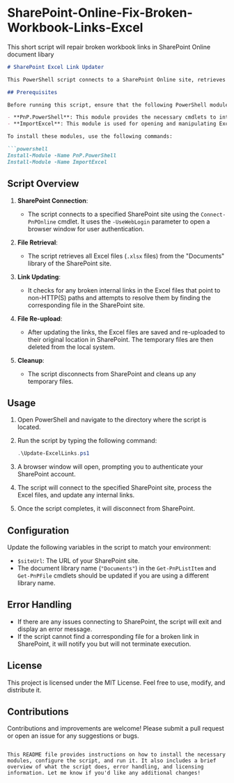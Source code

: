 # SharePoint-Online-Fix-Broken-Workbook-Links-Excel
This short script will repair broken workbook links in SharePoint Online document libary

```markdown
# SharePoint Excel Link Updater

This PowerShell script connects to a SharePoint Online site, retrieves all Excel files from a specified document library, updates broken internal links in those files, and re-uploads them to the site. The script is designed to be run locally and requires user authentication via a browser window.

## Prerequisites

Before running this script, ensure that the following PowerShell modules are installed:

- **PnP.PowerShell**: This module provides the necessary cmdlets to interact with SharePoint Online.
- **ImportExcel**: This module is used for opening and manipulating Excel files.

To install these modules, use the following commands:

```powershell
Install-Module -Name PnP.PowerShell
Install-Module -Name ImportExcel
```

## Script Overview

1. **SharePoint Connection**: 
   - The script connects to a specified SharePoint site using the `Connect-PnPOnline` cmdlet. It uses the `-UseWebLogin` parameter to open a browser window for user authentication.
   
2. **File Retrieval**: 
   - The script retrieves all Excel files (`.xlsx` files) from the "Documents" library of the SharePoint site.
   
3. **Link Updating**: 
   - It checks for any broken internal links in the Excel files that point to non-HTTP(S) paths and attempts to resolve them by finding the corresponding file in the SharePoint site.
   
4. **File Re-upload**: 
   - After updating the links, the Excel files are saved and re-uploaded to their original location in SharePoint. The temporary files are then deleted from the local system.

5. **Cleanup**: 
   - The script disconnects from SharePoint and cleans up any temporary files.

## Usage

1. Open PowerShell and navigate to the directory where the script is located.
   
2. Run the script by typing the following command:

   ```powershell
   .\Update-ExcelLinks.ps1
   ```

3. A browser window will open, prompting you to authenticate your SharePoint account.

4. The script will connect to the specified SharePoint site, process the Excel files, and update any internal links.

5. Once the script completes, it will disconnect from SharePoint.

## Configuration

Update the following variables in the script to match your environment:

- `$siteUrl`: The URL of your SharePoint site.
- The document library name (`"Documents"`) in the `Get-PnPListItem` and `Get-PnPFile` cmdlets should be updated if you are using a different library name.

## Error Handling

- If there are any issues connecting to SharePoint, the script will exit and display an error message.
- If the script cannot find a corresponding file for a broken link in SharePoint, it will notify you but will not terminate execution.

## License

This project is licensed under the MIT License. Feel free to use, modify, and distribute it.

## Contributions

Contributions and improvements are welcome! Please submit a pull request or open an issue for any suggestions or bugs.
```

This README file provides instructions on how to install the necessary modules, configure the script, and run it. It also includes a brief overview of what the script does, error handling, and licensing information. Let me know if you'd like any additional changes!
